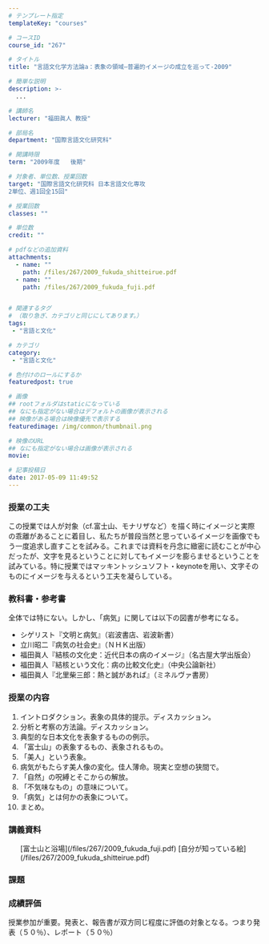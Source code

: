 ```yaml
---
# テンプレート指定
templateKey: "courses"

# コースID
course_id: "267"

# タイトル
title: "言語文化学方法論a：表象の領域—普遍的イメージの成立を巡って-2009"

# 簡単な説明
description: >-
  ...

# 講師名
lecturer: "福田眞人 教授"

# 部局名
department: "国際言語文化研究科"

# 開講時限
term: "2009年度	後期"

# 対象者、単位数、授業回数
target: "国際言語文化研究科 日本言語文化専攻
2単位、週1回全15回"

# 授業回数
classes: ""

# 単位数
credit: ""

# pdfなどの追加資料
attachments: 
  - name: "" 
    path: /files/267/2009_fukuda_shitteirue.pdf
  - name: "" 
    path: /files/267/2009_fukuda_fuji.pdf


# 関連するタグ
# （取り急ぎ、カテゴリと同じにしてあります。）
tags:
 - "言語と文化"

# カテゴリ
category:
 - "言語と文化"

# 色付けのロールにするか
featuredpost: true

# 画像
## rootフォルダはstaticになっている
## なにも指定がない場合はデフォルトの画像が表示される
## 映像がある場合は映像優先で表示する
featuredimage: /img/common/thumbnail.png

# 映像のURL
## なにも指定がない場合は画像が表示される
movie: 

# 記事投稿日
date: 2017-05-09 11:49:52
---
```






### 授業の工夫

この授業では人が対象（cf.富士山、モナリザなど）を描く時にイメージと実際の乖離があることに着目し、私たちが普段当然と思っているイメージを画像でもう一度追求し直すことを試みる。これまでは資料を丹念に緻密に読むことが中心だったが、文字を見るということに対してもイメージを膨らませるということを試みている。特に授業ではマッキントッシュソフト・keynoteを用い、文字そのものにイメージを与えるという工夫を凝らしている。





### 教科書・参考書

全体では特にない。しかし、「病気」に関しては以下の図書が参考になる。

* シゲリスト『文明と病気』（岩波書店、岩波新書）
* 立川昭二『病気の社会史』（ＮＨＫ出版）
* 福田眞人『結核の文化史：近代日本の病のイメージ』（名古屋大学出版会）
* 福田眞人『結核という文化：病の比較文化史』（中央公論新社）
* 福田眞人『北里柴三郎：熱と誠があれば』（ミネルヴァ書房）


<h3>授業の内容</h3>
<ol>
<li>イントロダクション。表象の具体的提示。ディスカッション。</li>
<li>分析と考察の方法論。ディスカッション。</li>
<li>典型的な日本文化を表象するものの例示。</li>
<li>「富士山」の表象するもの、表象されるもの。</li>
<li>「美人」という表象。</li>
<li>病気がもたらす美人像の変化。佳人薄命。現実と空想の狭間で。</li>
<li>「自然」の呪縛とそこからの解放。</li>
<li>「不気味なもの」の意味について。</li>
<li>「病気」とは何かの表象について。</li>
<li>まとめ。</li>
</ol>


<h3>講義資料</h3>

<ul>
[富士山と浴場](/files/267/2009_fukuda_fuji.pdf) 
[自分が知っている絵](/files/267/2009_fukuda_shitteirue.pdf) 
</ul>




<h3>課題</h3>
<p></p>
<p></p>


<h3>成績評価</h3>
<p>授業参加が重要。発表と、報告書が双方同じ程度に評価の対象となる。つまり発表（５０％）、レポート（５０％）</p>


